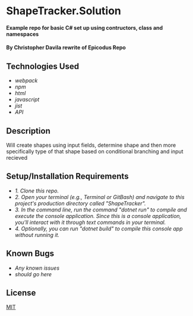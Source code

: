 # ShapeTracker.Solution

#### Example repo for basic C# set up using contructors, class and namespaces

#### By Christopher Davila rewrite of Epicodus Repo

## Technologies Used

* _webpack_
* _npm_
* _html_
* _javascript_
* _jist_
* _API_


## Description

Will create shapes using input fields, determine shape and then more specifically type of that shape based on conditional branching and input recieved

## Setup/Installation Requirements

* _1. Clone this repo._
* _2. Open your terminal (e.g., Terminal or GitBash) and navigate to this project's production directory called "ShapeTracker"._
* _3. In the command line, run the command "dotnet run" to compile and execute the console application. Since this is a console application, you'll interact with it through text commands in your terminal._
* _4. Optionally, you can run "dotnet build" to compile this console app without running it._

## Known Bugs

* _Any known issues_
* _should go here_

## License
[MIT](https://yourlicesnepage)
